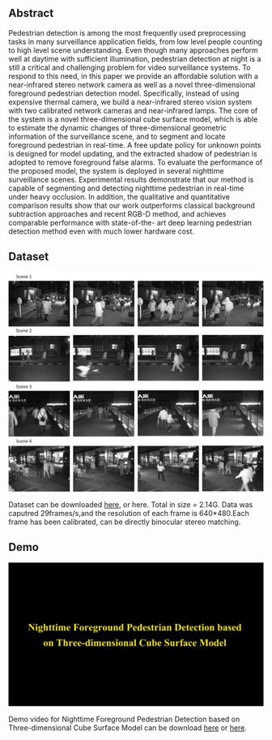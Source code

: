 ## Abstract

Pedestrian detection is among the most frequently used preprocessing tasks in many surveillance application fields, from low level
people counting to high level scene understanding. Even though many approaches perform well at daytime with sufficient illumination,
pedestrian detection at night is a still a critical and challenging problem for video surveillance systems. To respond to this need, in 
this paper we provide an affordable solution with a near-infrared stereo network camera as well as a novel three-dimensional foreground
pedestrian detection model. Specifically, instead of using expensive thermal camera, we build a near-infrared stereo vision system with
two calibrated network cameras and near-infrared lamps. The core of the system is a novel three-dimensional cube surface model, which is
able to estimate the dynamic changes of three-dimensional geometric information of the surveillance scene, and to segment and locate 
foreground pedestrian in real-time. A free update policy for unknown points is designed for model updating, and the extracted shadow of 
pedestrian is adopted to remove foreground false alarms. To evaluate the performance of the proposed model, the system is deployed in 
several nighttime surveillance scenes. Experimental results demonstrate that our method is capable of segmenting and detecting nighttime
pedestrian in real-time under heavy occlusion. In addition, the qualitative and quantitative comparison results show that our work 
outperforms classical background subtraction approaches and recent RGB-D method, and achieves comparable performance with state-of-the-
art deep learning pedestrian detection method even with much lower hardware cost.

## Dataset

![Image](datasetnighttime.png)

Dataset can be downloaded [here](https://pan.baidu.com/s/1cB7C7c), or here. Total in size = 2.14G. Data was caputred 29frames/s,and the resolution of each frame is 640*480.Each frame has been calibrated, can be directly binocular stereo matching.

## Demo

![Image](logo.png)

Demo video for Nighttime Foreground Pedestrian Detection based on Three-dimensional Cube Surface Model can be download [here]() or [here](http://v.youku.com/v_show/id_XMzAxODE1MTY2MA==.html?spm=a2hzp.8244740.0.0).

